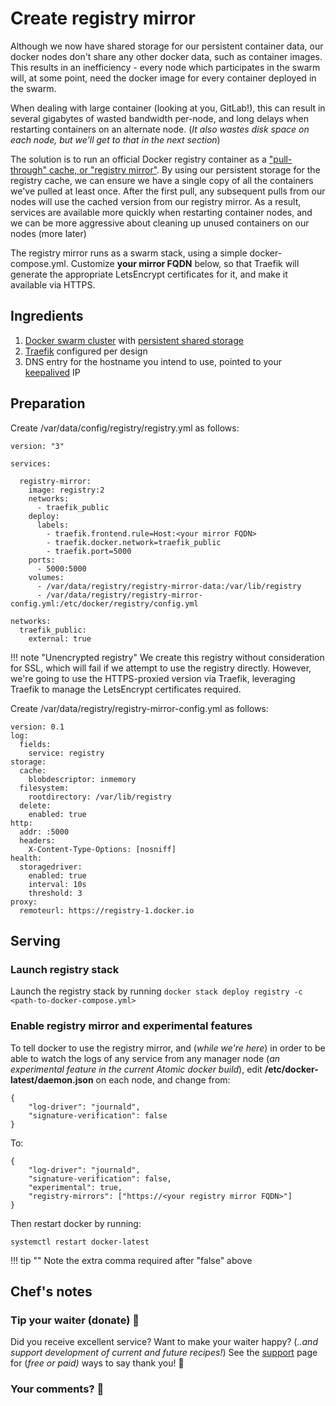 # Create registry mirror

Although we now have shared storage for our persistent container data, our docker nodes don't share any other docker data, such as container images. This results in an inefficiency - every node which participates in the swarm will, at some point, need the docker image for every container deployed in the swarm.

When dealing with large container (looking at you, GitLab!), this can result in several gigabytes of wasted bandwidth per-node, and long delays when restarting containers on an alternate node. (_It also wastes disk space on each node, but we'll get to that in the next section_)

The solution is to run an official Docker registry container as a ["pull-through" cache, or "registry mirror"](https://docs.docker.com/registry/recipes/mirror/). By using our persistent storage for the registry cache, we can ensure we have a single copy of all the containers we've pulled at least once. After the first pull, any subsequent pulls from our nodes will use the cached version from our registry mirror. As a result, services are available more quickly when restarting container nodes, and we can be more aggressive about cleaning up unused containers on our nodes (more later)

The registry mirror runs as a swarm stack, using a simple docker-compose.yml. Customize __your mirror FQDN__ below, so that Traefik will generate the appropriate LetsEncrypt certificates for it, and make it available via HTTPS.

## Ingredients

1. [Docker swarm cluster](/ha-docker-swarm/design/) with [persistent shared storage](/ha-docker-swarm/shared-storage-ceph.md)
2. [Traefik](/ha-docker-swarm/traefik) configured per design
3. DNS entry for the hostname you intend to use, pointed to your [keepalived](ha-docker-swarm/keepalived/) IP


## Preparation

Create /var/data/config/registry/registry.yml as follows:

```
version: "3"

services:

  registry-mirror:
    image: registry:2
    networks:
      - traefik_public
    deploy:
      labels:
        - traefik.frontend.rule=Host:<your mirror FQDN>
        - traefik.docker.network=traefik_public
        - traefik.port=5000
    ports:
      - 5000:5000
    volumes:
      - /var/data/registry/registry-mirror-data:/var/lib/registry
      - /var/data/registry/registry-mirror-config.yml:/etc/docker/registry/config.yml

networks:
  traefik_public:
    external: true
```

!!! note "Unencrypted registry"
    We create this registry without consideration for SSL, which will fail if we attempt to use the registry directly. However, we're going to use the HTTPS-proxied version via Traefik, leveraging Traefik to manage the LetsEncrypt certificates required.


Create /var/data/registry/registry-mirror-config.yml as follows:
```
version: 0.1
log:
  fields:
    service: registry
storage:
  cache:
    blobdescriptor: inmemory
  filesystem:
    rootdirectory: /var/lib/registry
  delete:
    enabled: true
http:
  addr: :5000
  headers:
    X-Content-Type-Options: [nosniff]
health:
  storagedriver:
    enabled: true
    interval: 10s
    threshold: 3
proxy:
  remoteurl: https://registry-1.docker.io
```

## Serving

### Launch registry stack

Launch the registry stack by running ```docker stack deploy registry -c <path-to-docker-compose.yml>```

### Enable registry mirror and experimental features

To tell docker to use the registry mirror, and (_while we're here_) in order to be able to watch the logs of any service from any manager node (_an experimental feature in the current Atomic docker build_), edit **/etc/docker-latest/daemon.json** on each node, and change from:

```
{
    "log-driver": "journald",
    "signature-verification": false
}
```

To:

```
{
    "log-driver": "journald",
    "signature-verification": false,
    "experimental": true,
    "registry-mirrors": ["https://<your registry mirror FQDN>"]
}
```

Then restart docker by running:
````
systemctl restart docker-latest
````

!!! tip ""
    Note the extra comma required after "false" above

## Chef's notes

### Tip your waiter (donate) 👏

Did you receive excellent service? Want to make your waiter happy? (_..and support development of current and future recipes!_) See the [support](/support/) page for (_free or paid)_ ways to say thank you! 👏

### Your comments? 💬

